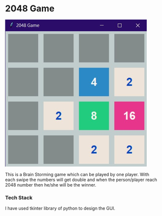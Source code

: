 # 2048 Game
![alt text](https://github.com/misrapk/2048-Game-/blob/main/image.jpg)

This is a Brain Storming game which can be played by one player. 
With each swipe the numbers will get double and when the person/player reach 2048 number then he/she will be the winner.

### Tech Stack
I have used tkinter library of python to design the GUI. 
